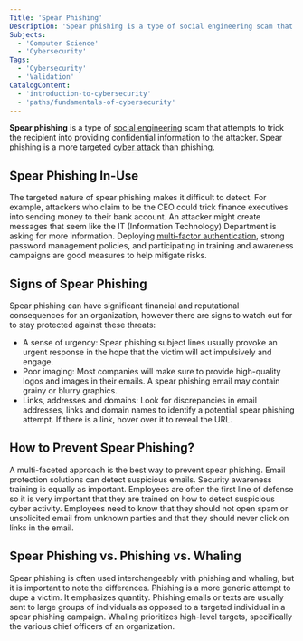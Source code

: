 ```yaml
---
Title: 'Spear Phishing'
Description: 'Spear phishing is a type of social engineering scam that attempts to trick the recipient into providing confidential information to the attacker.'
Subjects:
  - 'Computer Science'
  - 'Cybersecurity'
Tags:
  - 'Cybersecurity'
  - 'Validation'
CatalogContent:
  - 'introduction-to-cybersecurity'
  - 'paths/fundamentals-of-cybersecurity'
---
```


**Spear phishing** is a type of [social engineering](https://www.codecademy.com/resources/docs/cybersecurity/social-engineering) scam that attempts to trick the recipient into providing confidential information to the attacker. Spear phishing is a more targeted [cyber attack](https://www.codecademy.com/resources/docs/cybersecurity/cyber-attack) than phishing.

## Spear Phishing In-Use

The targeted nature of spear phishing makes it difficult to detect. For example, attackers who claim to be the CEO could trick finance executives into sending money to their bank account. An attacker might create messages that seem like the IT (Information Technology) Department is asking for more information. Deploying [multi-factor authentication](https://www.codecademy.com/resources/docs/cybersecurity/multi-factor-authentication), strong password management policies, and participating in training and awareness campaigns are good measures to help mitigate risks.

## Signs of Spear Phishing

Spear phishing can have significant financial and reputational consequences for an organization, however there are signs to watch out for to stay protected against these threats:

- A sense of urgency: Spear phishing subject lines usually provoke an urgent response in the hope that the victim will act impulsively and engage.
- Poor imaging: Most companies will make sure to provide high-quality logos and images in their emails. A spear phishing email may contain grainy or blurry graphics.
- Links, addresses and domains: Look for discrepancies in email addresses, links and domain names to identify a potential spear phishing attempt. If there is a link, hover over it to reveal the URL.

## How to Prevent Spear Phishing?

A multi-faceted approach is the best way to prevent spear phishing. Email protection solutions can detect suspicious emails. Security awareness training is equally as important. Employees are often the first line of defense so it is very important that they are trained on how to detect suspicious cyber activity. Employees need to know that they should not open spam or unsolicited email from unknown parties and that they should never click on links in the email.

## Spear Phishing vs. Phishing vs. Whaling

Spear phishing is often used interchangeably with phishing and whaling, but it is important to note the differences. Phishing is a more generic attempt to dupe a victim. It emphasizes quantity. Phishing emails or texts are usually sent to large groups of individuals as opposed to a targeted individual in a spear phishing campaign. Whaling prioritizes high-level targets, specifically the various chief officers of an organization.
